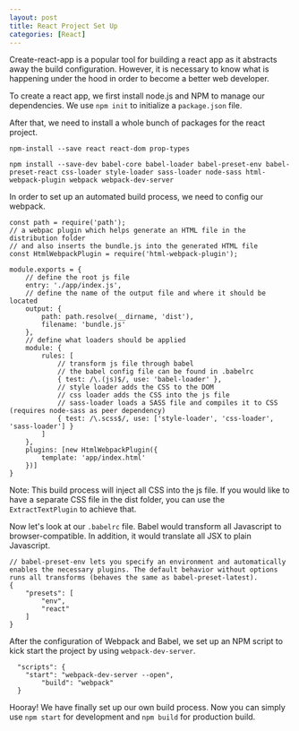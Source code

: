 ```yaml
---
layout: post
title: React Project Set Up
categories: [React]
---
```


Create-react-app is a popular tool for building a react app as it abstracts away the build configuration. However, it is necessary to know what is happening under the hood in order to become a better web developer.

To create a react app, we first install node.js and NPM to manage our dependencies. We use `npm init` to initialize a `package.json` file.

After that, we need to install a whole bunch of packages for the react project.

```
npm-install --save react react-dom prop-types

npm install --save-dev babel-core babel-loader babel-preset-env babel-preset-react css-loader style-loader sass-loader node-sass html-webpack-plugin webpack webpack-dev-server
```

In order to set up an automated build process, we need to config our webpack.

```
const path = require('path');
// a webpac plugin which helps generate an HTML file in the distribution folder
// and also inserts the bundle.js into the generated HTML file 
const HtmlWebpackPlugin = require('html-webpack-plugin');

module.exports = {
	// define the root js file
	entry: './app/index.js',
	// define the name of the output file and where it should be located
	output: {
		path: path.resolve(__dirname, 'dist'),
		filename: 'bundle.js'
	},
	// define what loaders should be applied
	module: {
		rules: [
			// transform js file through babel
			// the babel config file can be found in .babelrc
			{ test: /\.(js)$/, use: 'babel-loader' },
			// style loader adds the CSS to the DOM
			// css loader adds the CSS into the js file 
			// sass-loader loads a SASS file and compiles it to CSS (requires node-sass as peer dependency)
			{ test: /\.scss$/, use: ['style-loader', 'css-loader', 'sass-loader'] }
		]
	},
	plugins: [new HtmlWebpackPlugin({
		template: 'app/index.html'
	})]
}
```

Note: This build process will inject all CSS into the js file. If you would like to have a separate CSS file in the dist folder, you can use the `ExtractTextPlugin` to achieve that.

Now let's look at our `.babelrc` file. Babel would transform all Javascript to browser-compatible. In addition, it would translate all JSX to plain Javascript.

```
// babel-preset-env lets you specify an environment and automatically enables the necessary plugins. The default behavior without options runs all transforms (behaves the same as babel-preset-latest).
{
	"presets": [
		"env",
		"react"
	]
}
```

After the configuration of Webpack and Babel, we set up an NPM script to kick start the project by using `webpack-dev-server`.

```
  "scripts": {
    "start": "webpack-dev-server --open",
		"build": "webpack"
  }
```

Hooray! We have finally set up our own build process. Now you can simply use `npm start` for development and `npm build` for production build.